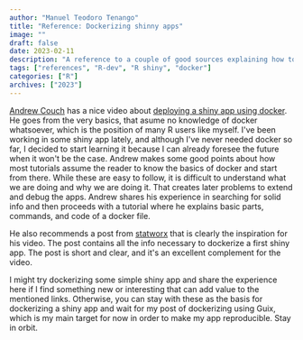 ```yaml
---
author: "Manuel Teodoro Tenango"
title: "Reference: Dockerizing shinny apps"
image: ""
draft: false
date: 2023-02-11
description: "A reference to a couple of good sources explaining how to dockerize a shiny app"
tags: ["references", "R-dev", "R shiny", "docker"]
categories: ["R"]
archives: ["2023"]
---
```


[Andrew Couch](https://youtube.com/@AndrewCouch) has a nice video about [deploying a shiny app using docker](https://youtu.be/ARd5IldVFUs). He goes from the very basics, that asume no knowledge of docker whatsoever, which is the position of many R users like myself. I've been working in some shiny app lately, and although I've never needed docker so far,  I decided to start learning it because I can already foresee the future when it won't be the case. Andrew makes some good points about how most tutorials assume the reader to know the basics of docker and start from there. While these are easy to follow, it is difficult to understand what we are doing and why we are doing it. That creates later problems to extend and debug the apps. Andrew shares his experience in searching for solid info and then proceeds with a tutorial where he explains basic parts, commands, and code of a docker file.

He also recommends a post from [statworx](https://www.statworx.com/en/content-hub/blog/how-to-dockerize-shinyapps/) that is clearly the inspiration for his video. The post contains all the info necessary to dockerize a first shiny app. The post is short and clear, and it's an excellent complement for the video.

 I might try dockerizing some simple shiny app and share the experience here if I find something new or interesting that can add value to the mentioned links. Otherwise, you can stay with these as the basis for dockerizing a shiny app and wait for my post of dockerizing using Guix, which is my main target for now in order to make my app reproducible. Stay in orbit.

